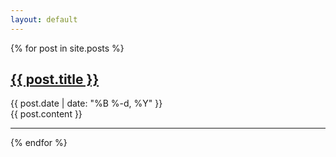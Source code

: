 ```yaml
---
layout: default
---
```


{% for post in site.posts %}
<h2><a href="{{ post.url }}">{{ post.title }}</a></h2>
<div class="meta">{{ post.date | date: "%B %-d, %Y" }}</div>
{{ post.content }}
<hr />
{% endfor %}
